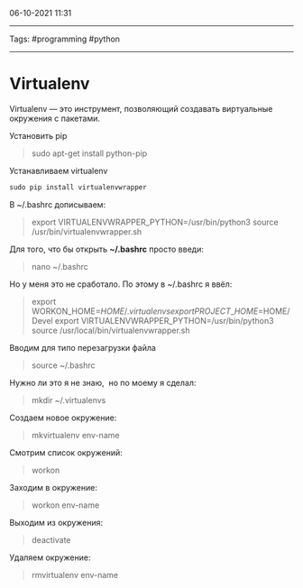 06-10-2021
11:31
***
Tags: #programming #python 
***
# Virtualenv 


Virtualenv — это инструмент, позволяющий создавать виртуальные окружения с пакетами.

Установить pip

>sudo apt-get install python-pip

Устанавливаем virtualenv


```python
sudo pip install virtualenvwrapper
```

В ~/.bashrc дописываем:

>export VIRTUALENVWRAPPER\_PYTHON=/usr/bin/python3
source /usr/bin/virtualenvwrapper.sh

Для того, что бы открыть **~/.bashrc** просто введи:

>nano ~/.bashrc

Но у меня это не сработало. По этому в ~/.bashrc я ввёл:

>export WORKON\_HOME=$HOME/.virtualenvs
export PROJECT\_HOME=$HOME/Devel
export VIRTUALENVWRAPPER\_PYTHON=/usr/bin/python3
source /usr/local/bin/virtualenvwrapper.sh

Вводим для типо перезагрузки файла

>source ~/.bashrc

Нужно ли это я не знаю,  но по моему я сделал:

>mkdir ~/.virtualenvs

Создаем новое окружение:

>mkvirtualenv env-name

  

Смотрим список окружений:

>workon

  

Заходим в окружение:

>workon env-name

  

Выходим из окружения:

>deactivate

  

Удаляем окружение:

>rmvirtualenv env-name
